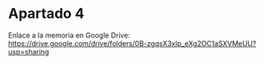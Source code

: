 # Apartado 4

Enlace a la memoria en Google Drive:
https://drive.google.com/drive/folders/0B-zgqsX3xIp_eXg2OC1aSXVMeUU?usp=sharing
